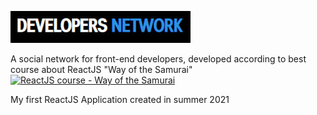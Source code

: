 [![Developers network](src/assets/img/logo.jpg)](https://markelovtrofim.github.io/developers-network)

A social network for front-end developers,
developed according to best course
about ReactJS "Way of the Samurai"
[![ReactJS course - Way of the Samurai](https://i.ytimg.com/vi/gb7gMluAeao/maxresdefault.jpg)](https://www.youtube.com/playlist?list=PLcvhF2Wqh7DNVy1OCUpG3i5lyxyBWhGZ8)


My first ReactJS Application created in summer 2021
